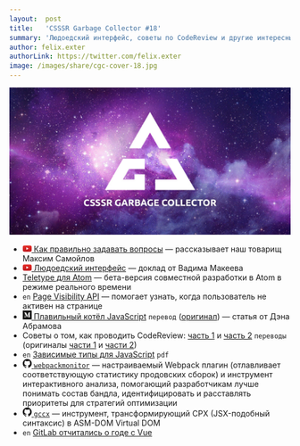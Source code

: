 ```yaml
---
layout:  post
title:   'CSSSR Garbage Collector #18'
summary: 'Людоедский интерфейс, советы по CodeReview и другие интересные материалы из наших чатов'
author: felix.exter
authorLink: https://twitter.com/felix.exter
image: /images/share/cgc-cover-18.jpg
---
```


[github]: /images/icons/github.png
[medium]: /images/icons/medium.png
[yt]: /images/icons/youtube.png

![CSSSR Garbage Collector](/images/share/cgc-cover-18.jpg)

- [![yt] Как правильно задавать вопросы](https://www.youtube.com/watch?v=Ev8RgkzE9aE) — рассказывает наш товарищ Максим Самойлов
- [![yt] Людоедский интерфейс](https://www.youtube.com/watch?v=ssJsjGZE2sc) — доклад от Вадима Макеева
- [Teletype для Atom](https://teletype.atom.io/) — бета-версия совместной разработки в Atom в режиме реального времени
- `en` [Page Visibility API](https://developer.mozilla.org/en-US/docs/Web/API/Page_Visibility_API) — помогает узнать, когда пользователь не активен на странице
- [![medium] Плавильный котёл JavaScript](https://medium.com/фронтенд-юность/melting-pot-of-javascript-f52624a76c68) `перевод` ([оригинал](https://increment.com/development/the-melting-pot-of-javascript/)) — статья от Дэна Абрамова
- Советы о том, как проводить CodeReview: [часть 1](https://habrahabr.ru/post/340550/) и [часть 2](https://habrahabr.ru/post/342244/) `переводы` (оригиналы [части 1](https://mtlynch.io/human-code-reviews-1/) и [части 2](https://mtlynch.io/human-code-reviews-2/))
- `en` [Зависимые типы для JavaScript](http://goto.ucsd.edu/~ravi/research/oopsla12-djs.pdf) `pdf`
- [![github] `webpackmonitor`](https://github.com/webpackmonitor/webpackmonitor) — настраиваемый Webpack плагин (отлавливает соответствующую статиcтику продовских сборок) и инструмент интерактивного анализа, помогающий разработчикам лучше понимать состав бандла, идентифицировать и расставлять приоритеты для стратегий оптимизации
- [![github] `gccx`](https://github.com/mbasso/gccx) — инструмент, трансформирующий CPX (JSX-подобный синтаксис) в ASM-DOM Virtual DOM
- `en` [GitLab отчитались о годе с Vue](https://about.gitlab.com/2017/11/09/gitlab-vue-one-year-later)
